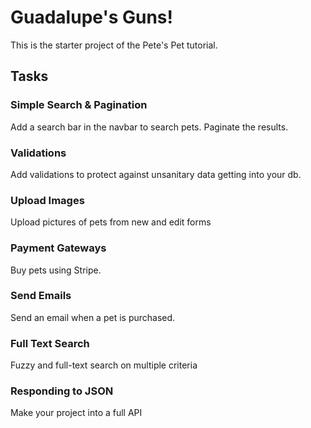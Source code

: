 # Guadalupe's Guns!

This is the starter project of the Pete's Pet tutorial.

## Tasks

### Simple Search & Pagination

Add a search bar in the navbar to search pets. Paginate the results.

### Validations

Add validations to protect against unsanitary data getting into your db.

### Upload Images

Upload pictures of pets from new and edit forms

### Payment Gateways

Buy pets using Stripe.

### Send Emails

Send an email when a pet is purchased.

### Full Text Search

Fuzzy and full-text search on multiple criteria

### Responding to JSON

Make your project into a full API
